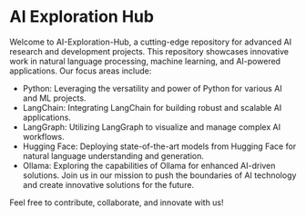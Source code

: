 # AI Exploration Hub
Welcome to AI-Exploration-Hub, a cutting-edge repository for advanced AI research and development projects. This repository showcases innovative work in natural language processing, machine learning, and AI-powered applications. Our focus areas include:

* Python: Leveraging the versatility and power of Python for various AI and ML projects.
* LangChain: Integrating LangChain for building robust and scalable AI applications.
* LangGraph: Utilizing LangGraph to visualize and manage complex AI workflows.
* Hugging Face: Deploying state-of-the-art models from Hugging Face for natural language understanding and generation.
* Ollama: Exploring the capabilities of Ollama for enhanced AI-driven solutions.
Join us in our mission to push the boundaries of AI technology and create innovative solutions for the future.

Feel free to contribute, collaborate, and innovate with us!
